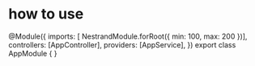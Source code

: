 # how to use

@Module({
imports: [
NestrandModule.forRoot({
min: 100,
max: 200
})],
controllers: [AppController],
providers: [AppService],
})
export class AppModule { }
